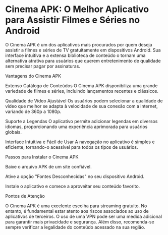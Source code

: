 # Cinema APK: O Melhor Aplicativo para Assistir Filmes e Séries no Android

O Cinema APK é um dos aplicativos mais procurados por quem deseja assistir a filmes e séries de TV gratuitamente em dispositivos Android. Sua interface intuitiva e a extensa biblioteca de conteúdo o tornam uma alternativa atrativa para usuários que querem entretenimento de qualidade sem precisar pagar por assinaturas.

Vantagens do Cinema APK

Extenso Catálogo de Conteúdos
O Cinema APK disponibiliza uma grande variedade de filmes e séries, incluindo lançamentos recentes e clássicos.

Qualidade de Vídeo Ajustável
Os usuários podem selecionar a qualidade de vídeo que melhor se adapta à velocidade de sua conexão com a internet, variando de 360p a 1080p.

Suporte a Legendas
O aplicativo permite adicionar legendas em diversos idiomas, proporcionando uma experiência aprimorada para usuários globais.

Interface Intuitiva e Fácil de Usar
A navegação no aplicativo é simples e eficiente, tornando-o acessível para todos os tipos de usuários.

Passos para Instalar o Cinema APK

Baixe o arquivo APK de um site confiável.

Ative a opção "Fontes Desconhecidas" no seu dispositivo Android.

Instale o aplicativo e comece a aproveitar seu conteúdo favorito.

Pontos de Atenção

O Cinema APK é uma excelente escolha para streaming gratuito. No entanto, é fundamental estar atento aos riscos associados ao uso de aplicativos de terceiros. O uso de uma VPN pode ser uma medida adicional para garantir mais privacidade e segurança. Além disso, recomenda-se sempre verificar a legalidade do conteúdo acessado na sua região.

